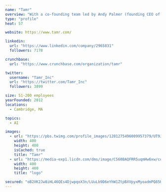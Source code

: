 ```yaml
---
name: "Tamr"
overview: "With a co-founding team led by Andy Palmer (founding CEO of Vertica) and Mike Stonebraker (Turing Award winner) and backed by investors including NEA, Google Ventures, and GE Ventures, Tamr is transforming how companies get value from their data."
type: "profile"
heat: 57

website: https://www.tamr.com/

linkedin:
  url: "https://www.linkedin.com/company/2965831"
  followers: 7178

crunchbase:
  url: "https://www.crunchbase.com/organization/tamr"

twitter:
  username: "Tamr_Inc"
  url: "https://twitter.com/Tamr_Inc"
  followers: 3899

size: 51-200 employees
yearFounded: 2012
locations:
  - Cambridge, MA

topics:
  - AI

images:
  - url: "https://pbs.twimg.com/profile_images/1281275496009957379/UT9JIIAZ_400x400.jpg"
    width: 400
    height: 400
    isCached: true
    title: "Tamr"
  - url: "https://media-exp1.licdn.com/dms/image/C560BAQFRR5uqmHw6xw/company-logo_200_200/0?e=1594857600&v=beta&t=5-SYSbx3S70_n7pkiM3apQZdoXchS80h1IjjBLfrzvY"
    width: 400
    height: 400
    title: "logo"

secured: "oB2XK2Jw8iHL46QEs4DjwpqoX3n/LUuLb9D6eYhW1ZtpBXVpyxMyoadmPQ85HITJc3k4uWGlx6erZ08fYT6EUrt2sMNN1ZhRQcaAX0odiaeKIvdEtjmK/FNKG/BwGw62+xKOQaUtPLHUtvRqTNlJOMDVFSA7jFnGg9SVivksaFpz4EM8plH4b2KAg8q5u2S2DyQc6iJxJrY722qVLSvNddryktvX9kJ/SuxQixnTK2s5S2LGRh6rSxTlntQIYCjLo6FjsoirvuM+suMayS6BqpypTvoePiyrF9S3KGO70t/tyMwgUZhRjTBp8k+5jBK5/o4NvYBfIukaNhbKdk7qnorznTZYv2x3DiC/fu1N2EFMikdHROAxRVsAyNDBFvt1;17JZn9XxtKM6CZb7F9PEKg=="
---
```


